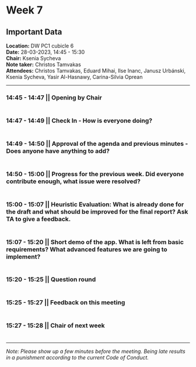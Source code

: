 # Week 7

## Important Data
**Location:** DW PC1 cubicle 6\
**Date:** 28-03-2023, 14:45 - 15:30\
**Chair:** Ksenia Sycheva\
**Note taker:** Christos Tamvakas\
**Attendees:** Christos Tamvakas, Eduard Mihai, Ilse Inanc, Janusz Urbánski, Ksenia Sycheva, Yasir Al-Hasnawy, Carina-Silvia Oprean

----------

### **14:45 - 14:47** || Opening by Chair <br/><br>

### **14:47 - 14:49** || Check In - How is everyone doing? <br/><br>

### **14:49 - 14:50** || Approval of the agenda and previous minutes - Does anyone have anything to add? <br /> <br>

### **14:50 - 15:00** || Progress for the previous week. Did everyone contribute enough, what issue were resolved? <br /> <br>

### **15:00 - 15:07** || Heuristic Evaluation: What is already done for the draft and what should be improved for the final report? Ask TA to give a feedback. <br /> <br>

### **15:07 - 15:20** || Short demo of the app.  What is left from basic requirements? What advanced features we are going to implement? <br /> <br>

### **15:20 - 15:25** || Question round <br /> <br>

### **15:25 - 15:27** || Feedback on this meeting <br /> <br>

### **15:27 - 15:28** || Chair of next week <br /> <br>

----------

*Note: Please show up a few minutes before the meeting. Being late results in a punishment according to the current Code of Conduct.*
